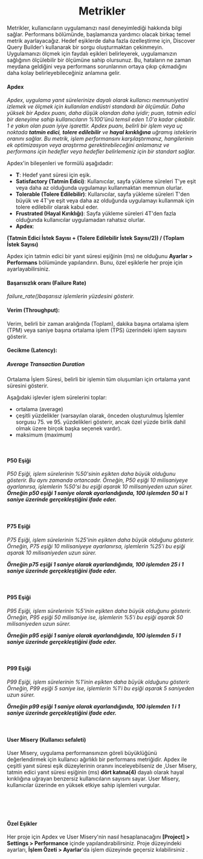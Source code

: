 <h1 align="center">Metrikler</h1>

<p>Metrikler, kullanıcıların uygulamanızı nasıl deneyimlediği hakkında bilgi sağlar. Performans bölümünde, başlamanıza yardımcı olacak birkaç temel metrik ayarlayacağız. Hedef eşiklerde daha fazla özelleştirme için, Discover Query Builder'ı kullanarak bir sorgu oluşturmaktan çekinmeyin. Uygulamanızı ölçmek için faydalı eşikleri belirleyerek, uygulamanızın sağlığının ölçülebilir bir ölçümüne sahip olursunuz. Bu, hataların ne zaman meydana geldiğini veya performans sorunlarının ortaya çıkıp çıkmadığını daha kolay belirleyebileceğiniz anlamına gelir.</p>

<h4>Apdex</h4>

<i>Apdex, uygulama yanıt sürelerinize dayalı olarak kullanıcı memnuniyetini izlemek ve ölçmek için kullanılan endüstri standardı bir ölçümdür. Daha yüksek bir Apdex puanı, daha düşük olandan daha iyidir; puan, tatmin edici bir deneyime sahip kullanıcıların %100'ünü temsil eden 1.0'a kadar çıkabilir. 1 e yakın olan puan iyiye işarettir. Apdex puanı, belirli bir işlem veya uç noktada <strong>tatmin edici</strong>, <strong>tolere edilebilir</strong> ve <strong>hayal kırıklığına</strong> uğramış isteklerin oranını sağlar. Bu metrik, işlem performansını karşılaştırmanız, hangilerinin ek optimizasyon veya araştırma gerektirebileceğini anlamanız ve performans için hedefler veya hedefler belirlemeniz için bir standart sağlar.</i>

<p>Apdex'in bileşenleri ve formülü aşağıdadır:</p>

- <strong>T</strong>: Hedef yanıt süresi için eşik.
- <strong>Satisfactory (Tatmin Edici)</strong>: Kullanıcılar, sayfa yükleme süreleri T'ye eşit veya daha az olduğunda uygulamayı kullanmaktan memnun olurlar.
- <strong>Tolerable (Tolere Edilebilir)</strong>: Kullanıcılar, sayfa yükleme süreleri T'den büyük ve 4T'ye eşit veya daha az olduğunda uygulamayı kullanmak için tolere edilebilir olarak kabul eder.
- <strong>Frustrated (Hayal Kırıklığı)</strong>: Sayfa yükleme süreleri 4T'den fazla olduğunda kullanıcılar uygulamadan rahatsız olurlar.
- <strong>Apdex</strong>: 

<strong>(Tatmin Edici İstek Sayısı + (Tolere Edilebilir İstek Sayısı/2)) / (Toplam İstek Sayısı)</strong>

<p>Apdex için tatmin edici bir yanıt süresi eşiğinin (ms) ne olduğunu <strong>Ayarlar > Performans</strong> bölümünde yapılandırın. Bunu, özel eşiklerle her proje için ayarlayabilirsiniz.</p>

<h4>Başarısızlık oranı (Failure Rate)</h4>
<i>failure_rate()başarısız işlemlerin yüzdesini gösterir. </i>

<h4>Verim (Throughput):</h4>

<p>Verim, belirli bir zaman aralığında (Toplam), dakika başına ortalama işlem (TPM) veya saniye başına ortalama işlem (TPS) üzerindeki işlem sayısını gösterir.</p>

<h4>Gecikme (Latency):</h4>

<h5>Average Transaction Duration</h5>
<p>Ortalama İşlem Süresi, belirli bir işlemin tüm oluşumları için ortalama yanıt süresini gösterir.</p>
<p>Aşağıdaki işlevler işlem sürelerini toplar:</p>

- ortalama (average)
- çeşitli yüzdelikler (varsayılan olarak, önceden oluşturulmuş İşlemler sorgusu 75. ve 95. yüzdelikleri gösterir, ancak özel yüzde birlik dahil olmak üzere birçok başka seçenek vardır).
- maksimum (maximum)

<br>

<h4>P50 Eşiği</h4>
<i>P50 Eşiği, işlem sürelerinin %50'sinin eşikten daha büyük olduğunu gösterir. Bu aynı zamanda ortancadır. Örneğin, P50 eşiği 10 milisaniyeye ayarlanırsa, işlemlerin %50'si bu eşiği aşarak 10 milisaniyeden uzun sürer.</i> <br>
<i><strong>Örneğin p50 eşiği 1 saniye olarak ayarlandığında, 100 işlemden 50 si 1 saniye üzerinde gerçekleştiğini ifade eder.</strong></i>
<br>
<br>
<br>

<h4>P75 Eşiği</h4>

<p><i>P75 Eşiği, işlem sürelerinin %25'inin eşikten daha büyük olduğunu gösterir. Örneğin, P75 eşiği 10 milisaniyeye ayarlanırsa, işlemlerin %25'i bu eşiği aşarak 10 milisaniyeden uzun sürer.
</i></p>
<i><strong>Örneğin p75 eşiği 1 saniye olarak ayarlandığında, 100 işlemden 25 i 1 saniye üzerinde gerçekleştiğini ifade eder.</strong></i>
<br>
<br>
<br>
<h4>P95 Eşiği</h4>
<p><i>
P95 Eşiği, işlem sürelerinin %5'inin eşikten daha büyük olduğunu gösterir. Örneğin, P95 eşiği 50 milisaniye ise, işlemlerin %5'i bu eşiği aşarak 50 milisaniyeden uzun sürer.
</i></p>
<i><strong>Örneğin p95 eşiği 1 saniye olarak ayarlandığında, 100 işlemden 5 i 1 saniye üzerinde gerçekleştiğini ifade eder.</strong></i>

<br>
<br>
<br>

<h4>P99 Eşiği</h4>
<p><i>
P99 Eşiği, işlem sürelerinin %1'inin eşikten daha büyük olduğunu gösterir. Örneğin, P99 eşiği 5 saniye ise, işlemlerin %1'i bu eşiği aşarak 5 saniyeden uzun sürer.
</i></p>
<i><strong>Örneğin p99 eşiği 1 saniye olarak ayarlandığında, 100 işlemden 1 i 1 saniye üzerinde gerçekleştiğini ifade eder.</strong></i>

<br>
<br>
<br>

<h4>User Misery (Kullanıcı sefaleti)</h4>

<p>User Misery, uygulama performansınızın göreli büyüklüğünü değerlendirmek için kullanıcı ağırlıklı bir performans metriğidir. Apdex ile çeşitli yanıt süresi eşik düzeylerinin oranını inceleyebilseniz de ,<storng>User Misery</storng>, tatmin edici yanıt süresi eşiğinin (ms) <strong>dört katına(4)</strong> dayalı olarak hayal kırıklığına uğrayan benzersiz kullanıcıların sayısını sayar. User Misery, kullanıcılar üzerinde en yüksek etkiye sahip işlemleri vurgular.</p>


<br>
<br>
<br>

<h4>Özel Eşikler</h4>

<p>Her proje için Apdex ve User Misery'nin nasıl hesaplanacağını <strong>[Project] > Settings > Performance</strong> içinde yapılandırabilirsiniz. Proje düzeyindeki ayarları, <strong>İşlem Özeti > Ayarlar</strong>'da işlem düzeyinde geçersiz kılabilirsiniz .</p>